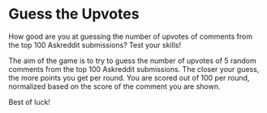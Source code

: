 # Guess the Upvotes

How good are you at guessing the number of upvotes of comments from the top 100 Askreddit submissions? Test your skills!

The aim of the game is to try to guess the number of upvotes of 5 random comments from the top 100 Askreddit submissions. The closer your guess, the more points you get per round. You are scored out of 100 per round, normalized based on the score of the comment you are shown. 

Best of luck!
